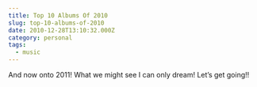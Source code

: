 ```yaml
---
title: Top 10 Albums Of 2010
slug: top-10-albums-of-2010
date: 2010-12-28T13:10:32.000Z
category: personal
tags:
  - music
---
```


And now onto 2011! What we might see I can only dream! Let’s get going!!